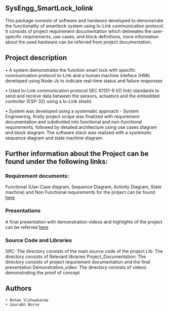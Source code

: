 ## SysEngg_SmartLock_Iolink
 This package consists of software and hardware developed to demonstrate the functionality of smartlock system using Io-Link communication protocol. It consists of project requirement documentation which delineates the user-specific requirements, use cases, and block definitions, more information about the used hardware can be referred from project documentation. 
 
## Project description
• A system demonstrates the function smart lock with specific communivation protocol Io-Link and a human machine inteface (HMI) developed using Node-Js to indicate real-time
status and failure responses

• Used Io-Link communication protocol (IEC 61131-9 I/O link) standards to send and receive data between the sensors, actuators and the embedded controller (ESP-32) using a Io-Link shield.

• System was developed using a systematic approach - System Engineering, firstly project scope was finalized with requirement documentation and subdivided into functional and non-functional requirements, followed by detailed architecture using use cases diagram and block diagram. The software stack was realized with a systematic sequence diagram and state machine diagram. 

## Further information about the Project can be found under the following links: 
  ### Requirement documents:
  Functional (Use-Case diagram, Sequence Diagram, Activity Diagram, State machine) and Non Functional requirements for the project can be found [here ](https://git.fh-aachen.de/rv7515s/JoystickCAN/-/blob/master/Requirement_document.pdf)

  ### Presentations
  A final presentation with demonstration videos and highlights of the project can be referred [here ](https://git.fh-aachen.de/rv7515s/JoystickCAN/-/blob/master/Rohan_Borse_Presentation.pptx)

  ### Source Code and Libraries
  SRC: The directory consists of the main source code of the project 
  Lib: The directory consists of Relevant libraries 
  Project_Documentation: The directory consists of project requirement documentation and the final presentation 
  Demonstration_video: The directory consists of videos demonstrating the proof of concept

  ## Authors
    • Rohan Vishwakarma 
    • Saurabh Borse 
